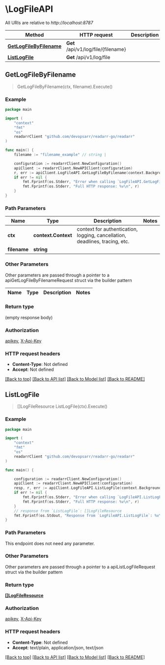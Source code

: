 # \LogFileAPI

All URIs are relative to *http://localhost:8787*

Method | HTTP request | Description
------------- | ------------- | -------------
[**GetLogFileByFilename**](LogFileAPI.md#GetLogFileByFilename) | **Get** /api/v1/log/file/{filename} | 
[**ListLogFile**](LogFileAPI.md#ListLogFile) | **Get** /api/v1/log/file | 



## GetLogFileByFilename

> GetLogFileByFilename(ctx, filename).Execute()



### Example

```go
package main

import (
	"context"
	"fmt"
	"os"
	readarrClient "github.com/devopsarr/readarr-go/readarr"
)

func main() {
	filename := "filename_example" // string | 

	configuration := readarrClient.NewConfiguration()
	apiClient := readarrClient.NewAPIClient(configuration)
	r, err := apiClient.LogFileAPI.GetLogFileByFilename(context.Background(), filename).Execute()
	if err != nil {
		fmt.Fprintf(os.Stderr, "Error when calling `LogFileAPI.GetLogFileByFilename``: %v\n", err)
		fmt.Fprintf(os.Stderr, "Full HTTP response: %v\n", r)
	}
}
```

### Path Parameters


Name | Type | Description  | Notes
------------- | ------------- | ------------- | -------------
**ctx** | **context.Context** | context for authentication, logging, cancellation, deadlines, tracing, etc.
**filename** | **string** |  | 

### Other Parameters

Other parameters are passed through a pointer to a apiGetLogFileByFilenameRequest struct via the builder pattern


Name | Type | Description  | Notes
------------- | ------------- | ------------- | -------------


### Return type

 (empty response body)

### Authorization

[apikey](../README.md#apikey), [X-Api-Key](../README.md#X-Api-Key)

### HTTP request headers

- **Content-Type**: Not defined
- **Accept**: Not defined

[[Back to top]](#) [[Back to API list]](../README.md#documentation-for-api-endpoints)
[[Back to Model list]](../README.md#documentation-for-models)
[[Back to README]](../README.md)


## ListLogFile

> []LogFileResource ListLogFile(ctx).Execute()



### Example

```go
package main

import (
	"context"
	"fmt"
	"os"
	readarrClient "github.com/devopsarr/readarr-go/readarr"
)

func main() {

	configuration := readarrClient.NewConfiguration()
	apiClient := readarrClient.NewAPIClient(configuration)
	resp, r, err := apiClient.LogFileAPI.ListLogFile(context.Background()).Execute()
	if err != nil {
		fmt.Fprintf(os.Stderr, "Error when calling `LogFileAPI.ListLogFile``: %v\n", err)
		fmt.Fprintf(os.Stderr, "Full HTTP response: %v\n", r)
	}
	// response from `ListLogFile`: []LogFileResource
	fmt.Fprintf(os.Stdout, "Response from `LogFileAPI.ListLogFile`: %v\n", resp)
}
```

### Path Parameters

This endpoint does not need any parameter.

### Other Parameters

Other parameters are passed through a pointer to a apiListLogFileRequest struct via the builder pattern


### Return type

[**[]LogFileResource**](LogFileResource.md)

### Authorization

[apikey](../README.md#apikey), [X-Api-Key](../README.md#X-Api-Key)

### HTTP request headers

- **Content-Type**: Not defined
- **Accept**: text/plain, application/json, text/json

[[Back to top]](#) [[Back to API list]](../README.md#documentation-for-api-endpoints)
[[Back to Model list]](../README.md#documentation-for-models)
[[Back to README]](../README.md)

